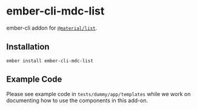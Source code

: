 ember-cli-mdc-list
======================

ember-cli addon for [`@material/list`](https://github.com/material-components/material-components-web/tree/master/packages/mdc-list).


Installation
------------

    ember install ember-cli-mdc-list
    
Example Code
---------------

Please see example code in `tests/dummy/app/templates` while we work on documenting how to 
use the components in this add-on.

